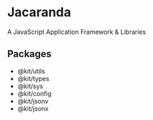 # Jacaranda

A JavaScript Application Framework & Libraries

## Packages

-   @kit/utils
-   @kit/types
-   @kit/sys
-   @kit/config
-   @kit/jsonv
-   @kit/jsonx
